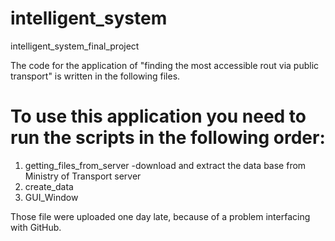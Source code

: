 # intelligent_system

intelligent_system_final_project

The code for the application of "finding the most accessible rout via public transport" is written in the following files. 

# To use this application you need to run the scripts in the following order: 
  1) getting_files_from_server -download and extract the data base from Ministry of Transport server
  2) create_data
  3) GUI_Window
  
Those file were uploaded one day late, because of a problem interfacing with GitHub. 
